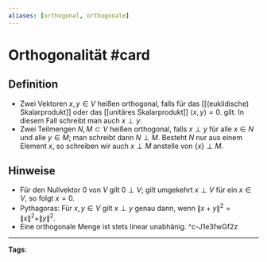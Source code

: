 ```yaml
---
aliases: [orthogonal, orthogonale]
---
```


# Orthogonalität #card
## Definition
- Zwei Vektoren $x, y \in V$ heißen orthogonal, falls für das [[(euklidische) Skalarprodukt]] oder das [[unitäres Skalarprodukt]] $\langle x, y\rangle=0.$ gilt. In diesem Fall schreibt man auch $x\perp y.$
- Zwei Teilmengen $N, M \subset V$ heißen orthogonal, falls $x \perp y$ für alle $x \in N$ und alle $y \in M$; man schreibt dann $N \perp M$. Besteht $N$ nur aus einem Element $x$, so schreiben wir auch $x \perp M$ anstelle von $\{x\} \perp M$.
## Hinweise
- Für den Nullvektor 0 von $V$ gilt $0 \perp V$; gilt umgekehrt $x \perp V$ für ein $x \in V$, so folgt $x=0$.
- Pythagoras: Für $x, y \in V$ gilt $x \perp y$ genau dann, wenn $\|x+y\|^{2}=\|x\|^{2}+\|y\|^{2} .$
- Eine orthogonale Menge ist stets linear unabhänig.
^c-J1e3fwGf2z
---
**Tags**: 